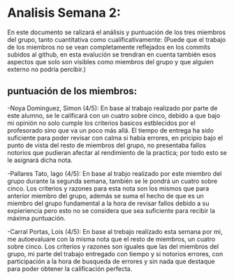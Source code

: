 # Analisis Semana 2:
En este documento se ralizará el análisis y puntuación de los tres miembros del grupo, tanto cuantitativa como cualificativamente:
(Puede que el trabajo de los miembros no se vean completamente reflejados en los commits subidos al github, en esta evalución se trendran en cuenta también esos aspectos que solo son visibles como miembros del grupo y que alguien externo no podría percibir.)

## puntuación de los miembros:

-Noya Dominguez, Simon  (4/5):
En base al trabajo realizado por parte de este alumno, se le calificará con un cuatro sobre cinco, debido a que bajo mi opinión no solo cumple los criterios basicos estblecidos por el profesorado sino que va un poco más allá. El tiempo de entrega ha sido suficiente para poder revisar con calma si había errores, en pricipio bajo el punto de vista del resto de miembros del grupo, no presentaba fallos notorios que pudieran afectar al rendimiento de la practica; por todo esto se le asignará dicha nota.

-Pallares Tato, Iago (4/5):
En base al trabjo realizado por este miembro del grupo durante la segunda semana, también se le pondrá un cuatro sobre cinco. Los críterios y razones para esta nota son los mismos que para anterior miembro del grupo, además se suma el hecho de que es un miembro del grupo fundamental a la hora de revisar fallos debido a su expieriencia pero esto no se considera que sea suficiente para recibir la máxima puntuación.

-Carral Portas, Lois (4/5):
En base al trebajo realizado esta semana por mi, me autoevaluare con la misma nota que el resto de miembros, un cuatro sobre cinco. Los críterios y razones son iguales que las del miembros del grupo, mi parte del trabajo entregado con tiempo y si notorios errores, con participación a la hora de busqueda de errores y sin nada que destaque para poder obtener la calificación perfecta.
